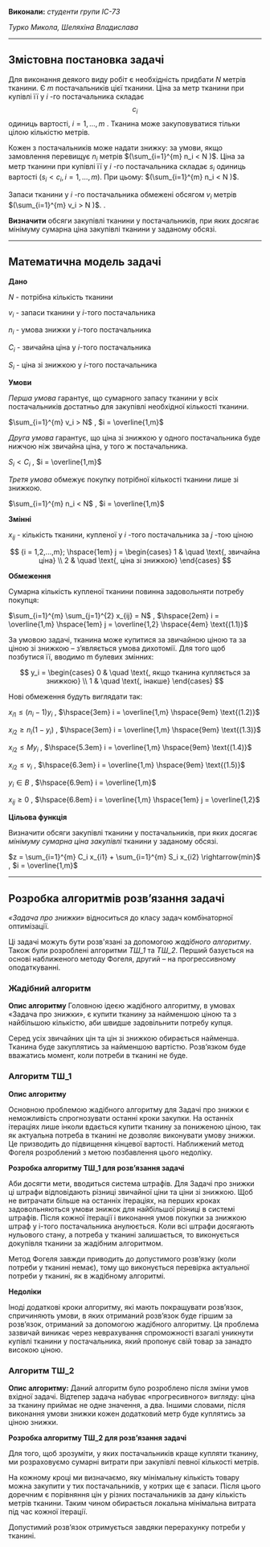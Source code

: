 **Виконали:** *студенти групи ІС-73*

*Турко Микола, Шеляхіна Владислава*

---

## Змістовна постановка задачі
Для виконання деякого виду робіт є необхідність придбати $N$ метрів тканини. 
Є $m$ постачальників цієї тканини. Ціна за метр тканини при купівлі її у $i$ -го постачальника складає $$c_i$$  одиниць вартості, $i = 1,...,m$ . Тканина може закуповуватися тільки цілою кількістю метрів. 

Кожен з постачальників може надати знижку: за умови, якщо замовлення перевищує $n_i$  метрів $(\sum_{i=1}^{m} n_i < N )$. 
Ціна за метр тканини при купівлі її у $i$ -го постачальника складає $s_i$  одиниць вартості ($s_i < c_i, i = 1,...,m$). При цьому: $(\sum_{i=1}^{m} n_i < N )$.

Запаси тканини у $i$ -го постачальника обмежені обсягом $v_i$ метрів $(\sum_{i=1}^{m} v_i > N )$. . 

**Визначити** обсяги закупівлі тканини у постачальників, при яких досягає мінімуму сумарна ціна закупівлі тканини у заданому обсязі. 


---

## Математична модель задачі
**Дано**

$N$ - потрібна кількість тканини

$v_i$ - запаси тканини у $i$-того постачальника

$n_i$ - умова знижки у $i$-того постачальника

$C_i$ - звичайна ціна у $i$-того постачальника

$S_i$ - ціна зі знижкою у $i$-того постачальника

**Умови**

*Перша умова* гарантує, що сумарного запасу тканини у всіх постачальників достатньо для закупівлі необхідної кількості тканини. 

$\sum_{i=1}^{m} v_i > N$ , $i = \overline{1,m}$  

*Друга умова* гарантує, що ціна зі знижкою у одного постачальника буде нижчою ніж звичайна ціна, у того ж постачальника.

$S_i < C_i$ , $i = \overline{1,m}$  

*Третя умова* обмежує покупку потрібної кількості тканини лише зі знижкою.

$\sum_{i=1}^{m} n_i < N$ , $i = \overline{1,m}$ 

**Змінні**

$x_{ij}$ - кількість тканини, купленої у $i$ -того постачальника за $j$ -тою ціною

$$ {i = 1,2,...,m}; \hspace{1em} j =
  \begin{cases}
    1       & \quad \text{, звичайна ціна} \\
    2       & \quad \text{, ціна зі знижкою} 
  \end{cases}
$$

**Обмеження**

Сумарна кількість купленої тканини повинна задовольняти потребу покупця:

$\sum_{i=1}^{m} \sum_{j=1}^{2} x_{ij} = N$ , $\hspace{2em} i = \overline{1,m} \hspace{1em} j = \overline{1,2} \hspace{4em} \text{(1.1)}$
   
За умовою задачі, тканина може купитися за звичайною ціною та за ціною зі знижкою – з’являється умова дихотомії. Для того щоб позбутися її, вводимо m булевих змінних:

$$ y_i =
  \begin{cases}
    0       & \quad \text{, якщо тканина купляється за знижкою} \\
    1       & \quad \text{, інакше} 
  \end{cases}
$$

Нові обмеження будуть виглядати так:

$x_{i1} \leq (n_i - 1)y_i$ , $\hspace{3em} i = \overline{1,m} \hspace{9em} \text{(1.2)}$
 
$x_{i2} \geq n_i(1 - y_i)$ , $\hspace{3em} i = \overline{1,m} \hspace{9em} \text{(1.3)}$ 

$x_{i2} \leq My_i$ , $\hspace{5.3em} i = \overline{1,m} \hspace{9em} \text{(1.4)}$ 

$x_{i2} \leq v_i$ , $\hspace{6.3em} i = \overline{1,m} \hspace{9em} \text{(1.5)}$ 

$y_i \in B$ , $\hspace{6.9em} i = \overline{1,m}$ 

$x_{ij} \geq 0$ , $\hspace{6.8em} i = \overline{1,m} \hspace{1em} j = \overline{1,2}$ 

**Цільова функція**

Визначити обсяги закупівлі тканини у постачальників, при яких досягає *мінімуму сумарна ціна закупівлі* тканини у заданому обсязі.

$z = \sum_{i=1}^{m} C_i x_{i1} + \sum_{i=1}^{m} S_i x_{i2} \rightarrow{min}$ , $i = \overline{1,m}$ 



---

## Розробка алгоритмів розв’язання задачі

*«Задача про знижки»* відноситься до класу задач комбінаторної оптимізації. 

Ці задачі можуть бути розв'язані за допомогою *жадібного алгоритму*. Також були розроблені алгоритми *ТШ_1* та *ТШ_2*. 
Перший базується на основі наближеного методу Фогеля, другий – на прогрессивному оподаткуванні. 

### Жадібний алгоритм

**Опис алгоритму**
Головною ідеєю жадібного алгоритму, в умовах «Задача про знижки», є купити тканину за найменшою ціною та з найбільшою 
кількістю, аби швидше задовільнити потребу купця. 

Серед усіх звичайних цін та цін зі знижкою обирається найменша. Тканина буде закуплятись за найменшою вартістю. 
Розв’язком буде вважатись момент, коли потреби в тканині не буде. 


### Алгоритм ТШ_1

**Опис алгоритму**

Основною проблемою жадібного алгоритму для Задачі про знижки є неможливість спрогнозувати останні кроки закупки. 
На останніх ітераціях лише інколи вдається купити тканину за пониженою ціною, так як актуальна потреба в тканині не 
дозволяє виконувати умову знижки. Це призводить до підвищення кінцевої вартості. Наближений метод Фогеля розроблений 
з метою позбавлення цього недоліку.

**Розробка алгоритму ТШ_1 для розв’язання задачі**

Аби досягти мети, вводиться система штрафів. Для Задачі про знижки ці штрафи відповідають різниці звичайної ціни та ціни зі знижкою. 
Щоб не витрачати більше на останніх ітераціях, на перших кроках задовольняються умови знижок для найбільшої різниці в системі штрафів. 
Після кожної ітерації і виконання умов покупки за знижкою штраф у і-того постачальника анулюється. Коли всі штрафи досягають 
нульового стану, а потреба у тканині залишається, то виконується докупівля тканини за жадібним алгоритмом.

Метод Фогеля завжди приводить до допустимого розв’язку (коли потреби у тканині немає), тому що виконується перевірка 
актуальної потреби у тканині, як в жадібному алгоритмі. 

**Недоліки**

Іноді додаткові кроки алгоритму, які мають покращувати розв’язок, спричиняють умови, в яких отриманий розв’язок 
буде гіршим за розв’язок, отриманий за допомогою жадібного алгоритму. Ця проблема зазвичай виникає через неврахування 
спроможності взагалі уникнути купівлі тканини у постачальника, який пропонує свій товар за занадто високою ціною.

### Алгоритм ТШ_2

**Опис алгоритму:**
Даний алгоритм було розроблено після зміни умов вхідної задачі. Відтепер задача набуває «прогресивного» вигляду: 
ціна за тканину приймає не одне значення, а два. Іншими словами, після виконання умови знижки кожен додатковий метр 
буде куплятись за ціною знижки.

**Розробка алгоритму ТШ_2 для розв’язання задачі**

Для того, щоб зрозуміти, у яких постачальників краще купляти тканину, ми розраховуємо сумарні витрати при закупівлі певної кількості метрів. 

На кожному кроці ми визначаємо, яку мінімальну кількість товару можна закупити у тих постачальників, у котрих ще є запаси. Після цього доречним 
є порівняння цін у різних постачальників за дану кількість метрів тканини. Таким чином обирається локальна мінімальна 
витрата під час кожної ітерації. 

Допустимий розв’язок отримується завдяки перерахунку потреби у тканині. 
